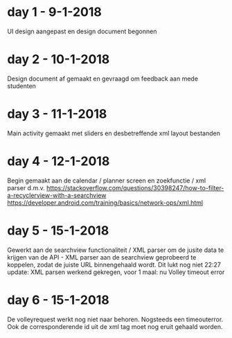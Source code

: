 # day 1 - 9-1-2018
UI design aangepast en design document begonnen

# day 2 - 10-1-2018
Design document af gemaakt en gevraagd om feedback aan mede studenten

# day 3 - 11-1-2018
Main activity gemaakt met sliders en desbetreffende xml layout bestanden

# day 4 - 12-1-2018
Begin gemaakt aan de calendar / planner screen en zoekfunctie / xml parser d.m.v. 
https://stackoverflow.com/questions/30398247/how-to-filter-a-recyclerview-with-a-searchview https://developer.android.com/training/basics/network-ops/xml.html

# day 5 - 15-1-2018
Gewerkt aan de searchview functionaliteit / XML parser om de jusite data te krijgen van de API - XML parser aan de searchview geprobeerd te koppelen, zodat de juiste URL binnengehaald wordt. Dit lukt nog niet 22:27 update: XML parsen werkend gekregen, voor 1 maal: nu Volley timeout error

# day 6 - 15-1-2018
De volleyrequest werkt nog niet naar behoren. Nogsteeds een timeouterror. Ook de corresponderende id uit de xml tag moet nog eruit gehaald worden.
